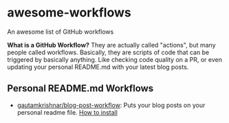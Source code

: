 # awesome-workflows
An awesome list of GitHub workflows

**What is a GitHub Workflow?** They are actually called "actions", but many people called workflows. Basically, they are scripts of code that can be triggered by basically anything. Like checking code quality on a PR, or even updating your personal README.md with your latest blog posts.

## Personal README.md Workflows
- [gautamkrishnar/blog-post-workflow](https://github.com/gautamkrishnar/blog-post-workflow): Puts your blog posts on your personal readme file. [How to install](https://github.com/gautamkrishnar/blog-post-workflow#how-to-use)
